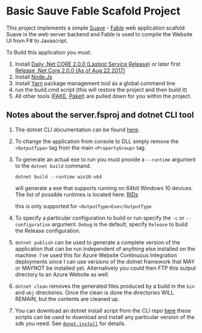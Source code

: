# Basic Sauve Fable Scafold Project

This project implements a simple [Suave](https://suave.io/) - [Fable](http://fable.io/) web application scafold. Suave is the web server backend and Fable is used to compile the Website UI from F# to Javascript.

To Build this application you must:

1) Install [Daily .Net CORE 2.0.0 (Lastest Service Release)](https://github.com/dotnet/cli/blob/release/2.0.0/README.md#installers-and-binaries) or later first [Release .Net Core 2.0.0 (As of Aug 22 2017)](https://www.microsoft.com/net/core#windowscmd)
2) Install [Node.Js](https://nodejs.org)
3) Install [Yarn](https://yarnpkg.com/) package management tool as a global command line
4) run the build.cmd script (this will restore the project and then build it)
5) All other tools ([FAKE](https://fake.build), [Paket](http://fsprojects.github.io/Paket/)) are pulled down for you within the project.


## Notes about the server.fsproj and dotnet CLI tool

1. The dotnet CLI documentation can be found [here](https://docs.microsoft.com/en-us/dotnet/core/tools/dotnet).
1. To change the application from console to DLL simply remove the `<OutputType>` tag from the main `<PropertyGroup>` tag.
2. To generate an actual exe to run you must provide a `--runtime` argument to the `dotnet build` command.

    `dotnet build --runtime win10-x64`

    will generate a exe that supports running on 64bit Windows 10 devices. The list of possible runtimes is located here: [RIDs](https://docs.microsoft.com/en-us/dotnet/core/rid-catalog)

    this is only supported for `<OutputType>Exe</OutputType`

3. To specify a particular configuration to build or run specify the `-c` or `--configuration` argument. `Debug` is the default, specify `Release` to build the Release configuration.

4. `dotnet publish` can be used to generate a complete version of the application that can be run independent of anything else installed on the machine. I've used this for Azure Website Continuous Integration deployments since I can use versions of the dotnet framework that MAY or MAYNOT be installed yet. Alternatively you could then FTP this output directory to an Azure Website as well.

5. `dotnet clean` removes the generated files produced by a build in the `bin` and `obj` directories. Once the clean is done the directories WILL REMAIN, but the contents are cleaned up.

7. You can download an dotnet install script from the CLI repo [here](https://github.com/dotnet/cli/tree/rel/1.0.0/scripts/obtain) these scripts can be used to download and install any particular version of the sdk you need. See [`donet-install`](https://docs.microsoft.com/en-us/dotnet/core/tools/dotnet-install-script) for details.